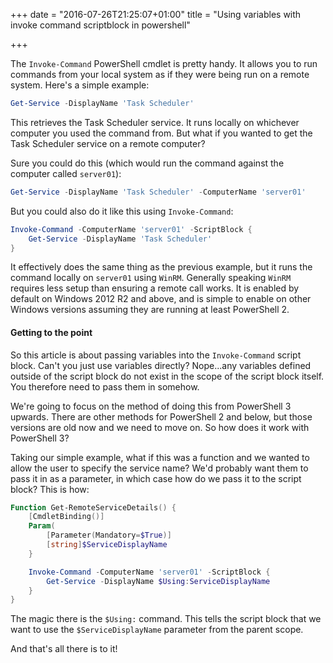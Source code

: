 +++
date = "2016-07-26T21:25:07+01:00"
title = "Using variables with invoke command scriptblock in powershell"

+++

The `Invoke-Command` PowerShell cmdlet is pretty handy.  It allows you to run commands from your local system as if they were being run on a remote system.  Here's a simple example:

```powershell
Get-Service -DisplayName 'Task Scheduler'
```

This retrieves the Task Scheduler service.  It runs locally on whichever computer you used the command from.  But what if you wanted to get the Task Scheduler service on a remote computer?

Sure you could do this (which would run the command against the computer called `server01`):

```powershell
Get-Service -DisplayName 'Task Scheduler' -ComputerName 'server01'
```

But you could also do it like this using `Invoke-Command`:

```powershell
Invoke-Command -ComputerName 'server01' -ScriptBlock {
    Get-Service -DisplayName 'Task Scheduler'
}
```

It effectively does the same thing as the previous example, but it runs the command locally on `server01` using `WinRM`.  Generally speaking `WinRM` requires less setup than ensuring a remote call works.  It is enabled by default on Windows 2012 R2 and above, and is simple to enable on other Windows versions assuming they are running at least PowerShell 2.

#### Getting to the point

So this article is about passing variables into the `Invoke-Command` script block.  Can't you just use variables directly?  Nope...any variables defined outside of the script block do not exist in the scope of the script block itself.  You therefore need to pass them in somehow.

We're going to focus on the method of doing this from PowerShell 3 upwards.  There are other methods for PowerShell 2 and below, but those versions are old now and we need to move on.  So how does it work with PowerShell 3?

Taking our simple example, what if this was a function and we wanted to allow the user to specify the service name?  We'd probably want them to pass it in as a parameter, in which case how do we pass it to the script block?  This is how:

```powershell
Function Get-RemoteServiceDetails() {
    [CmdletBinding()]
    Param(
        [Parameter(Mandatory=$True)]
        [string]$ServiceDisplayName
    }

    Invoke-Command -ComputerName 'server01' -ScriptBlock {
        Get-Service -DisplayName $Using:ServiceDisplayName
    }
}
```

The magic there is the `$Using:` command.  This tells the script block that we want to use the `$ServiceDisplayName` parameter from the parent scope.

And that's all there is to it!